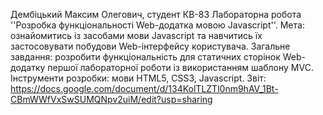 Дембіцький Максим Олегович, студент КВ-83
Лабораторна робота ''Розробка функціональності Web-додатка мовою Javascript''.
Мета: ознайомитись із засобами мови Javascript та навчитись їх застосовувати побудови Web-інтерфейсу користувача.
Загальне завдання: розробити функціональність для статичних сторінок Web-додатку першої лабораторної роботи із використанням шаблону MVC.
Інструменти розробки: мови HTML5, CSS3, Javascript.
Звіт:
https://docs.google.com/document/d/134KolTLZTl0nm9hAV_1Bt-CBmWWfVxSwSUMQNpv2uiM/edit?usp=sharing
